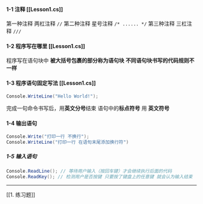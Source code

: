 #### 1-1 注释 [[Lesson1.cs]]

第一种注释 两杠注释 `//`
第二种注释 星号注释 `/* ...... */`
第三种注释 三杠注释 `///`

#### 1-2 程序写在哪里 [[Lesson1.cs]]

程序写在语句块中
**被大括号包裹的部分称为语句块**
**不同语句块书写的代码规则不一样**

#### 1-3 程序语句固定写法 [[Lesson1.cs]]

```c#
Console.WriteLine("Hello World!");
```

完成一句命令书写后，用**英文分号**结束
语句中的**标点符号** 用 **英文符号**

#### 1-4 输出语句

```c#
Console.Write("打印一行 不换行");
Console.WriteLine("打印一行 在语句末尾添加换行符")
```

##### 1-5 输入语句

```c#
Console.ReadLine(); // 等待用户输入（按回车键）才会继续执行后面的代码
Console.ReadKey(); // 检测用户是否按键 只要按了键盘上的任意键 就会认为输入结束
```

---

[[1. 练习题]]